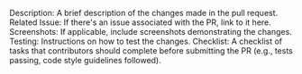 Description: A brief description of the changes made in the pull request.
Related Issue: If there's an issue associated with the PR, link to it here.
Screenshots: If applicable, include screenshots demonstrating the changes.
Testing: Instructions on how to test the changes.
Checklist: A checklist of tasks that contributors should complete before submitting the PR (e.g., tests passing, code style guidelines followed).
